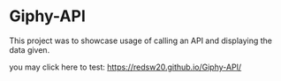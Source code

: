 # Giphy-API

This project was to showcase usage of calling an API and displaying the data given.

you may click here to test: https://redsw20.github.io/Giphy-API/
